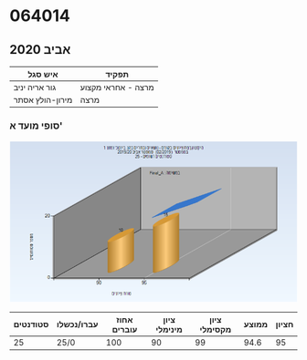 # 064014

## אביב 2020

| איש סגל | תפקיד |
| ---- | ---- |
| גור אריה יניב | מרצה - אחראי מקצוע |
| מירון-הולץ אסתר | מרצה |

### סופי מועד א'

![201902 Final_A](201902/Final_A.png)

| סטודנטים | עברו/נכשלו | אחוז עוברים | ציון מינימלי | ציון מקסימלי | ממוצע | חציון |
| ---- | ---- | ---- | ---- | ---- | ---- | ---- |
| 25 | 25/0 | 100 | 90 | 99 | 94.6 | 95 |

